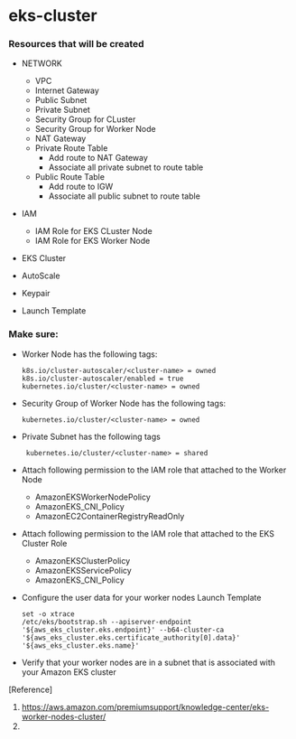 # eks-cluster

### Resources that will be created
- NETWORK
    - VPC
    - Internet Gateway
    - Public Subnet
    - Private Subnet
    - Security Group for CLuster
    - Security Group for Worker Node
    - NAT Gateway
    - Private Route Table
        - Add route to NAT Gateway
        - Associate all private subnet to route table
    - Public Route Table
        - Add route to IGW
        - Associate all public subnet to route table
- IAM 
    - IAM Role for EKS CLuster Node
    - IAM Role for EKS Worker Node
    
- EKS Cluster
- AutoScale
- Keypair
- Launch Template





### Make sure:

- Worker Node has the following tags:
    ```cython
    k8s.io/cluster-autoscaler/<cluster-name> = owned
    k8s.io/cluster-autoscaler/enabled = true
    kubernetes.io/cluster/<cluster-name> = owned
    ```
- Security Group of Worker Node has the following tags:
    ```cython
    kubernetes.io/cluster/<cluster-name> = owned
    ```
- Private Subnet has the following tags
  ```cython
   kubernetes.io/cluster/<cluster-name> = shared
  ```
- Attach following permission to the IAM role that attached to the Worker Node
    - AmazonEKSWorkerNodePolicy
    - AmazonEKS_CNI_Policy
    - AmazonEC2ContainerRegistryReadOnly

- Attach following permission to the IAM role that attached to the EKS Cluster Role
  - AmazonEKSClusterPolicy
  - AmazonEKSServicePolicy
  - AmazonEKS_CNI_Policy

- Configure the user data for your worker nodes Launch Template
    ```cython
    set -o xtrace
    /etc/eks/bootstrap.sh --apiserver-endpoint '${aws_eks_cluster.eks.endpoint}' --b64-cluster-ca '${aws_eks_cluster.eks.certificate_authority[0].data}' '${aws_eks_cluster.eks.name}'
    ```
- Verify that your worker nodes are in a subnet that is associated with your Amazon EKS cluster


[Reference]
1. https://aws.amazon.com/premiumsupport/knowledge-center/eks-worker-nodes-cluster/
2. 